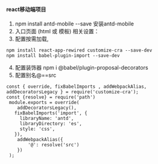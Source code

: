 #### react移动端项目
1.  npm install antd-mobile --save   安装antd-mobile
2.  入口页面 (html 或 模板) 相关设置：
3.  配置按需加载,
```
npm install react-app-rewired customize-cra --save-dev
npm install babel-plugin-import --save-dev
```
4. 配置装饰器  npm i   @babel/plugin-proposal-decorators
5. 配置别名@==src
```
const { override, fixBabelImports , addWebpackAlias, addDecoratorsLegacy } = require('customize-cra');
const {resolve} = require('path')
 module.exports = override(
    addDecoratorsLegacy(),
   fixBabelImports('import', {
     libraryName: 'antd',
     libraryDirectory: 'es',
     style: 'css',
   }),
    addWebpackAlias({
        '@': resolve('src')
    })
 );
```